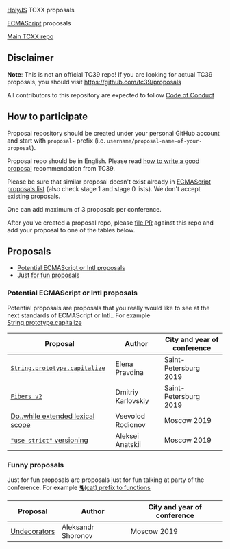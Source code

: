 [HolyJS](https://holyjs-moscow.ru) TCXX proposals

[ECMAScript](https://github.com/tc39/ecma262) proposals

[Main TCXX repo](https://github.com/HolyJS-TCXX/main)

## Disclaimer

**Note**: This is not an official TC39 repo! If you are looking for actual TC39 proposals, you should visit https://github.com/tc39/proposals 

All contributors to this repository are expected to follow [Code of Conduct](https://holyjs-moscow.ru/en/coc/)


## How to participate

Proposal repository should be created under your personal GitHub account and start with `proposal-` prefix (i.e. `username/proposal-name-of-your-proposal`).

Proposal repo should be in English. Please read [how to write a good proposal](https://github.com/tc39/how-we-work/blob/master/explainer.md) recommendation from TC39.

Please be sure that similar proposal doesn't exist already in [ECMAScript proposals list](https://github.com/tc39/ecma262) (also check stage 1 and stage 0 lists). We don't accept existing proposals.

One can add maximum of 3 proposals per conference.

After you've created a proposal repo, please [file PR](https://github.com/HolyJS-TCXX/proposals/pulls) against this repo and add your proposal to one of the tables below.

## Proposals

- [Potential ECMAScript or Intl proposals](#potential-ecmascript-or-intl-proposals)
- [Just for fun proposals](#funny-proposals)

### Potential ECMAScript or Intl proposals

Potential proposals are proposals that you really would like to see at the next standards of ECMAScript or Intl.. For example [String.prototype.capitalize](https://github.com/HolyJS-TCXX/proposal-to-capitalize-method-for-string-prototype)

| Proposal                                                                                                           | Author             | City and year of conference |
| ------------------------------------------------------------------------------------------------------------------ | ------------------ | ----------------------------|
| [`String.prototype.capitalize`](https://github.com/HolyJS-TCXX/proposal-to-capitalize-method-for-string-prototype) | Elena Pravdina     | Saint-Petersburg 2019       |
| [`Fibers v2`](https://github.com/nin-jin/proposal-fibers) | Dmitriy Karlovskiy     | Saint-Petersburg 2019       |
| [Do..while extended lexical scope](https://github.com/Jabher/proposal-do-while-lexical-scope/)| Vsevolod Rodionov | Moscow 2019 |
| [`"use strict"` versioning](https://github.com/sintell/proposal-use-strict-versioning) | Aleksei Anatskii | Moscow 2019       |

### Funny proposals

Just for fun proposals are proposals just for fun talking at party of the conference. For example [🐈(cat) prefix to functions](https://github.com/HolyJS-TCXX/HolyJS-Moscow-2018-TCXX/blob/master/proposal-example.md#ecmascript-proposal-add-cat-prefix-to-functions)

| Proposal                                                                                                           | Author             | City and year of conference |
| ------------------------------------------------------------------------------------------------------------------ | ------------------ | ----------------------------|
| [Undecorators](https://github.com/underoot/proposal-undecorators) | Aleksandr Shoronov | Moscow 2019 | 
